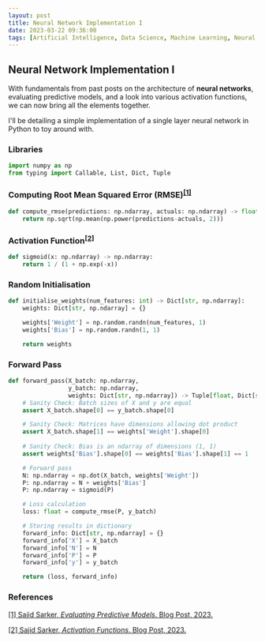 ```yaml
---
layout: post
title: Neural Network Implementation I
date: 2023-03-22 09:36:00
tags: [Artificial Intelligence, Data Science, Machine Learning, Neural Networks, Python, Statistics]
---
```

## Neural Network Implementation I

With fundamentals from past posts on the architecture of **neural networks**, evaluating predictive models, and a look into various activation functions, we can now bring all the elements together.

I'll be detailing a simple implementation of a single layer neural network in Python to toy around with.

<!--
![Deep Learning Neural Network](/docs/assets/images/dl.png)

**Figure 1.** *Deep Learning Neural Network with Multiple Layers*
-->

### Libraries

```python
import numpy as np
from typing import Callable, List, Dict, Tuple
```

### Computing Root Mean Squared Error (RMSE)<sup>[[1]](https://sajidsarker.github.io/2023/02/09/evaluating-predictive-models.html)</sup>
```python
def compute_rmse(predictions: np.ndarray, actuals: np.ndarray) -> float:
    return np.sqrt(np.mean(np.power(predictions-actuals, 2)))
```

### Activation Function<sup>[[2]](https://sajidsarker.github.io/2023/02/27/activation-functions.html)</sup>
```python
def sigmoid(x: np.ndarray) -> np.ndarray:
    return 1 / (1 + np.exp(-x))
```

### Random Initialisation
```python
def initialise_weights(num_features: int) -> Dict[str, np.ndarray]:
    weights: Dict[str, np.ndarray] = {}

    weights['Weight'] = np.random.randn(num_features, 1)
    weights['Bias'] = np.random.randn(1, 1)

    return weights
```

### Forward Pass
```python
def forward_pass(X_batch: np.ndarray,
                 y_batch: np.ndarray,
                 weights: Dict[str, np.ndarray]) -> Tuple[float, Dict[str, np.ndarray]]:
    # Sanity Check: Batch sizes of X and y are equal
    assert X_batch.shape[0] == y_batch.shape[0]

    # Sanity Check: Matrices have dimensions allowing dot product
    assert X_batch.shape[1] == weights['Weight'].shape[0]
    
    # Sanity Check: Bias is an ndarray of dimensions (1, 1)
    assert weights['Bias'].shape[0] == weights['Bias'].shape[1] == 1

    # Forward pass
    N: np.ndarray = np.dot(X_batch, weights['Weight'])
    P: np.ndarray = N + weights['Bias']
    P: np.ndarray = sigmoid(P)

    # Loss calculation
    loss: float = compute_rmse(P, y_batch)

    # Storing results in dictionary
    forward_info: Dict[str, np.ndarray] = {}
    forward_info['X'] = X_batch
    forward_info['N'] = N
    forward_info['P'] = P
    forward_info['y'] = y_batch

    return (loss, forward_info)
```

### References

[[1] Sajid Sarker, *Evaluating Predictive Models*. Blog Post, 2023.](https://sajidsarker.github.io/2023/02/09/evaluating-predictive-models.html)

[[2] Sajid Sarker, *Activation Functions*. Blog Post, 2023.](https://sajidsarker.github.io/2023/02/27/activation-functions.html)
